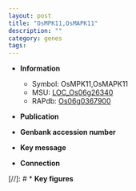 ```yaml
---
layout: post
title: "OsMPK11,OsMAPK11"
description: ""
category: genes
tags: 
---
```


* **Information**  
    + Symbol: OsMPK11,OsMAPK11  
    + MSU: [LOC_Os06g26340](http://rice.uga.edu/cgi-bin/ORF_infopage.cgi?orf=LOC_Os06g26340)  
    + RAPdb: [Os06g0367900](http://rapdb.dna.affrc.go.jp/viewer/gbrowse_details/irgsp1?name=Os06g0367900)  

* **Publication**  

* **Genbank accession number**  

* **Key message**  

* **Connection**  

[//]: # * **Key figures**  


